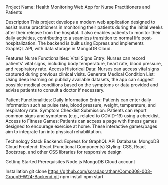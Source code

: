 Project Name: Health Monitoring Web App for Nurse Practitioners and Patients

Description
This project develops a modern web application designed to assist nurse practitioners in monitoring their patients during the initial weeks after their release from the hospital. It also enables patients to monitor their daily activities, contributing to a seamless transition to normal life post-hospitalization. The backend is built using Express and implements GraphQL API, with data storage in MongoDB Cloud.

Features
Nurse Functionalities:
Vital Signs Entry: Nurses can record patients' vital signs, including body temperature, heart rate, blood pressure, and respiratory rate.
Access Historical Data: Nurses can access vital signs captured during previous clinical visits.
Generate Medical Condition List: Using deep learning on publicly available datasets, the app can suggest possible medical conditions based on the symptoms or data provided and advise patients to consult a doctor if necessary.

Patient Functionalities:
Daily Information Entry: Patients can enter daily information such as pulse rate, blood pressure, weight, temperature, and respiratory rate.
Symptom Checklist Submission: Patients can report common signs and symptoms (e.g., related to COVID-19) using a checklist.
Access to Fitness Games: Patients can access a page with fitness games designed to encourage exercise at home. These interactive games/pages aim to integrate fun into physical rehabilitation.

Technology Stack
Backend: Express for GraphQL API
Database: MongoDB Cloud
Frontend: React (Functional Components)
Styling: CSS, React Bootstrap, and other CSS libraries for responsive design


Getting Started
Prerequisites
Node.js
MongoDB Cloud account


Installation
git clone https://github.com/soradaprathan/Comp308-003-Group9-W24-Backend.git
npm install
npm start



